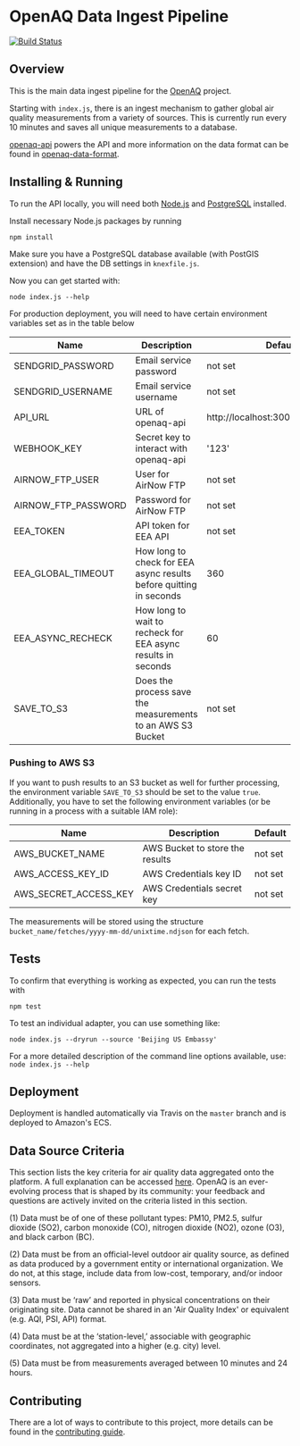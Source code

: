 # OpenAQ Data Ingest Pipeline
[![Build Status](https://travis-ci.org/openaq/openaq-fetch.svg?branch=master)](https://travis-ci.org/openaq/openaq-fetch)

## Overview
This is the main data ingest pipeline for the [OpenAQ](https://openaq.org) project.

Starting with `index.js`, there is an ingest mechanism to gather global air quality measurements from a variety of sources. This is currently run every 10 minutes and saves all unique measurements to a database.

[openaq-api](https://github.com/openaq/openaq-api) powers the API and more information on the data format can be found in [openaq-data-format](https://github.com/openaq/openaq-data-format).

## Installing & Running
To run the API locally, you will need both [Node.js](https://nodejs.org) and [PostgreSQL](http://www.postgresql.org/) installed.

Install necessary Node.js packages by running

`npm install`

Make sure you have a PostgreSQL database available (with PostGIS extension) and have the DB settings in `knexfile.js`.

Now you can get started with:

`node index.js --help`

For production deployment, you will need to have certain environment variables set as in the table below

| Name | Description | Default |
|---|---|---|
| SENDGRID_PASSWORD | Email service password | not set |
| SENDGRID_USERNAME | Email service username | not set |
| API_URL | URL of openaq-api | http://localhost:3004/v1/webhooks |
| WEBHOOK_KEY | Secret key to interact with openaq-api | '123' |
| AIRNOW_FTP_USER | User for AirNow FTP | not set |
| AIRNOW_FTP_PASSWORD | Password for AirNow FTP | not set |
| EEA_TOKEN | API token for EEA API | not set |
| EEA_GLOBAL_TIMEOUT | How long to check for EEA async results before quitting in seconds | 360 |
| EEA_ASYNC_RECHECK | How long to wait to recheck for EEA async results in seconds | 60 |
| SAVE_TO_S3 | Does the process save the measurements to an AWS S3 Bucket | not set |

### Pushing to AWS S3

If you want to push results to an S3 bucket as well for further processing, the environment variable `SAVE_TO_S3` should be set to the value `true`. Additionally, you have to set the following environment variables (or be running in a process with a suitable IAM role):

| Name | Description | Default |
|---|---|---|
| AWS_BUCKET_NAME | AWS Bucket to store the results | not set |
| AWS_ACCESS_KEY_ID | AWS Credentials key ID | not set |
| AWS_SECRET_ACCESS_KEY | AWS Credentials secret key | not set |

The measurements will be stored using the structure `bucket_name/fetches/yyyy-mm-dd/unixtime.ndjson` for each fetch.

## Tests
To confirm that everything is working as expected, you can run the tests with

`npm test`

To test an individual adapter, you can use something like:

`node index.js --dryrun --source 'Beijing US Embassy'`

For a more detailed description of the command line options available, use: `node index.js --help`

## Deployment
Deployment is handled automatically via Travis on the `master` branch and is deployed to Amazon's ECS.

## Data Source Criteria

This section lists the key criteria for air quality data aggregated
onto the platform. A full explanation can be accessed
[here](https://medium.com/@openaq/where-does-openaq-data-come-from-a5cf9f3a5c85#.919hlx2by). OpenAQ
is an ever-evolving process that is shaped by its community: your
feedback and questions are actively invited on the criteria listed in
this section.

(1) Data must be of one of these pollutant types: PM10, PM2.5, sulfur dioxide (SO2), carbon monoxide (CO), nitrogen dioxide (NO2), ozone (O3), and black carbon (BC).

(2) Data must be from an official-level outdoor air quality source, as defined as data produced by a government entity or international organization. We do not, at this stage, include data from low-cost, temporary, and/or indoor sensors. 

(3) Data must be ‘raw’ and reported in physical concentrations on their originating site. Data cannot be shared in an 'Air Quality Index' or equivalent (e.g. AQI, PSI, API) format.

(4) Data must be at the ‘station-level,’ associable with geographic coordinates, not aggregated into a higher (e.g. city) level.

(5) Data must be from measurements averaged between 10 minutes and 24 hours.


## Contributing
There are a lot of ways to contribute to this project, more details can be found in the [contributing guide](CONTRIBUTING.md).

